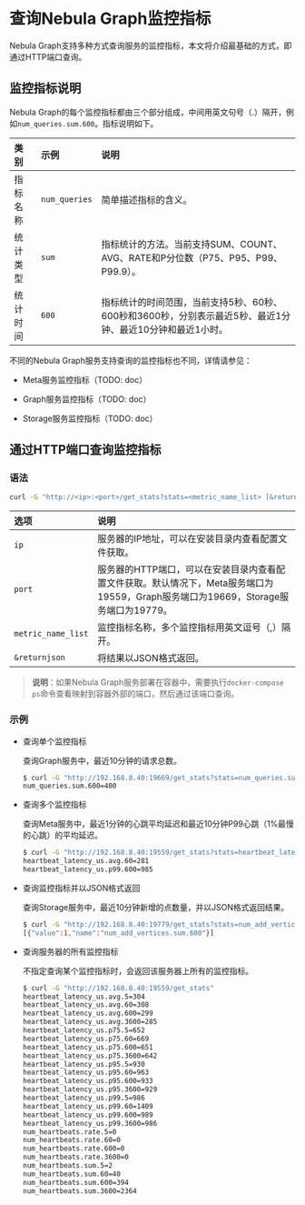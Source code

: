 # 查询Nebula Graph监控指标

Nebula Graph支持多种方式查询服务的监控指标，本文将介绍最基础的方式，即通过HTTP端口查询。

## 监控指标说明

Nebula Graph的每个监控指标都由三个部分组成，中间用英文句号（.）隔开，例如`num_queries.sum.600`。指标说明如下。

|类别|示例|说明|
|:---|:---|:---|
|指标名称|`num_queries`|简单描述指标的含义。|
|统计类型|`sum`|指标统计的方法。当前支持SUM、COUNT、AVG、RATE和P分位数（P75、P95、P99、P99.9）。|
|统计时间|`600`|指标统计的时间范围，当前支持5秒、60秒、600秒和3600秒，分别表示最近5秒、最近1分钟、最近10分钟和最近1小时。|

不同的Nebula Graph服务支持查询的监控指标也不同，详情请参见：

- Meta服务监控指标（TODO: doc）

- Graph服务监控指标（TODO: doc）

- Storage服务监控指标（TODO: doc）

## 通过HTTP端口查询监控指标

### 语法

```bash
curl -G "http://<ip>:<port>/get_stats?stats=<metric_name_list> [&returnjson]"
```

|选项|说明|
|:---|:---|
|`ip`|服务器的IP地址，可以在安装目录内查看配置文件获取。|
|`port`|服务器的HTTP端口，可以在安装目录内查看配置文件获取。默认情况下，Meta服务端口为19559，Graph服务端口为19669，Storage服务端口为19779。|
|`metric_name_list`|监控指标名称，多个监控指标用英文逗号（,）隔开。|
|`&returnjson`|将结果以JSON格式返回。|


>**说明**：如果Nebula Graph服务部署在容器中，需要执行`docker-compose ps`命令查看映射到容器外部的端口，然后通过该端口查询。

### 示例

- 查询单个监控指标

  查询Graph服务中，最近10分钟的请求总数。

    ```bash
    $ curl -G "http://192.168.8.40:19669/get_stats?stats=num_queries.sum.600"
    num_queries.sum.600=400
    ```

- 查询多个监控指标

  查询Meta服务中，最近1分钟的心跳平均延迟和最近10分钟P99心跳（1%最慢的心跳）的平均延迟。

    ```bash
    $ curl -G "http://192.168.8.40:19559/get_stats?stats=heartbeat_latency_us.avg.60,heartbeat_latency_us.p99.600"
    heartbeat_latency_us.avg.60=281
    heartbeat_latency_us.p99.600=985
    ```

- 查询监控指标并以JSON格式返回

  查询Storage服务中，最近10分钟新增的点数量，并以JSON格式返回结果。

    ```bash
    $ curl -G "http://192.168.8.40:19779/get_stats?stats=num_add_vertices.sum.600&returnjson"
    [{"value":1,"name":"num_add_vertices.sum.600"}]
    ```

- 查询服务器的所有监控指标

  不指定查询某个监控指标时，会返回该服务器上所有的监控指标。

    ```bash
    $ curl -G "http://192.168.8.40:19559/get_stats"
    heartbeat_latency_us.avg.5=304
    heartbeat_latency_us.avg.60=308
    heartbeat_latency_us.avg.600=299
    heartbeat_latency_us.avg.3600=285
    heartbeat_latency_us.p75.5=652
    heartbeat_latency_us.p75.60=669
    heartbeat_latency_us.p75.600=651
    heartbeat_latency_us.p75.3600=642
    heartbeat_latency_us.p95.5=930
    heartbeat_latency_us.p95.60=963
    heartbeat_latency_us.p95.600=933
    heartbeat_latency_us.p95.3600=929
    heartbeat_latency_us.p99.5=986
    heartbeat_latency_us.p99.60=1409
    heartbeat_latency_us.p99.600=989
    heartbeat_latency_us.p99.3600=986
    num_heartbeats.rate.5=0
    num_heartbeats.rate.60=0
    num_heartbeats.rate.600=0
    num_heartbeats.rate.3600=0
    num_heartbeats.sum.5=2
    num_heartbeats.sum.60=40
    num_heartbeats.sum.600=394
    num_heartbeats.sum.3600=2364
    ```

